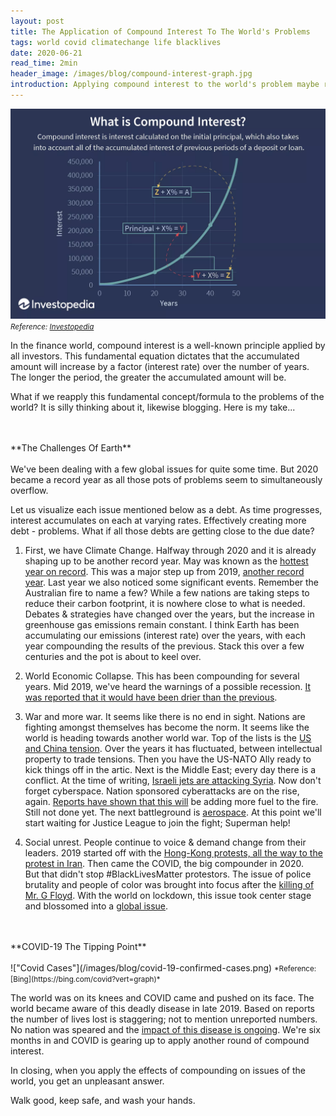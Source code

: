 ```yaml
---
layout: post
title: The Application of Compound Interest To The World's Problems
tags: world covid climatechange life blacklives
date: 2020-06-21
read_time: 2min
header_image: /images/blog/compound-interest-graph.jpg
introduction: Applying compound interest to the world's problem maybe redicilious. Could this be an issue worthy of a discussion or a blog post?
---
```



![""](/images/blog/compound-interest-graph.jpg)
<small>*Reference: [Investopedia](https://www.investopedia.com/terms/c/compoundinterest.asp)*</small>
 
In the finance world, compound interest is a well-known principle applied by all investors. This fundamental equation dictates that the accumulated amount will increase by a factor (interest rate) over the number of years. The longer the period, the greater the accumulated amount will be. 

What if we reapply this fundamental concept/formula to the problems of the world? It is silly thinking about it, likewise blogging. Here is my take...

<br/>
<br/>
**The Challenges Of Earth**
<br/>
<br/>
We've been dealing with a few global issues for quite some time. But 2020 became a record year as all those pots of problems seem to simultaneously overflow.

Let us visualize each issue mentioned below as a debt. As time progresses, interest accumulates on each at varying rates. Effectively creating more debt - problems. What if all those debts are getting close to the due date? 

1. First, we have Climate Change. Halfway through 2020 and it is already shaping up to be another record year. May was known as the [hottest year on record](https://www.usatoday.com/story/news/nation/2019/12/24/climate-change-predictions-2020-carbon-dioxide-weather-disasters/2622212001/). This was a major step up from 2019, [another record year](https://www.theguardian.com/world/2019/jul/24/summers-second-heatwave-set-to-break-records-across-europe). Last year we also noticed some significant events. Remember the Australian fire to name a few? While a few nations are taking steps to reduce their carbon footprint, it is nowhere close to what is needed. Debates & strategies have changed over the years, but the increase in greenhouse gas emissions remain constant. I think Earth has been accumulating our emissions (interest rate) over the years, with each year compounding the results of the previous. Stack this over a few centuries and the pot is about to keel over. 

2. World Economic Collapse. This has been compounding for several years. Mid 2019, we've heard the warnings of a possible recession. [It was reported that it would have been drier than the previous](https://www.marketwatch.com/story/the-great-repression-is-here-and-it-will-make-past-downturns-look-tame-economist-says-2020-04-27). 

3. War and more war. It seems like there is no end in sight. Nations are fighting amongst themselves has become the norm. It seems like the world is heading towards another world war. Top of the lists is the [US and China tension](https://www.theguardian.com/world/2019/jun/02/china-says-war-with-us-would-be-a-disaster-as-tensions-mount). Over the years it has fluctuated, between intellectual property to trade tensions. Then you have the US-NATO Ally ready to kick things off in the artic. Next is the Middle East; every day there is a conflict. At the time of writing, [Israeli jets are attacking Syria](https://www.rt.com/news/492763-syria-strikes-explosions-israel/). Now don't forget cyberspace. Nation sponsored cyberattacks are on the rise, again. [Reports have shown that this will](https://www.cpomagazine.com/cyber-security/renowned-economist-nouriel-roubini-warns-of-2020-cyber-war/) be adding more fuel to the fire. <br/>Still not done yet. The next battleground is [aerospace](https://www.space.com/42089-space-force.html). At this point we'll start waiting for Justice League to join the fight; Superman help!


4. Social unrest. People continue to voice & demand change from their leaders. 2019 started off with the [Hong-Kong protests, all the way to the protest in Iran](https://www.pri.org/stories/2019-12-30/protests-rocked-world-2019). Then came the COVID, the big compounder in 2020. <br/> But that didn't stop #BlackLivesMatter protestors. The issue of police brutality and people of color was brought into focus after the [killing of Mr. G Floyd](https://en.wikipedia.org/wiki/Killing_of_George_Floyd). With the world on lockdown, this issue took center stage and blossomed into a [global issue](https://www.newsweek.com/black-lives-matter-protests-around-world-photos-1508521). 

<br/>
<br/>
**COVID-19 The Tipping Point**
<br/>
<br/>
!["Covid Cases"](/images/blog/covid-19-confirmed-cases.png)
<small>*Reference: [Bing](https://bing.com/covid?vert=graph)*</small>

The world was on its knees and COVID came and pushed on its face. The world became aware of this deadly disease in late 2019. Based on reports the number of lives lost is staggering; not to mention unreported numbers. No nation was speared and the [impact of this disease is ongoing](https://www2.deloitte.com/us/en/insights/economy/covid-19/economic-impact-covid-19.html). We're six months in and COVID is gearing up to apply another round of compound interest.

In closing, when you apply the effects of compounding on issues of the world, you get an unpleasant answer.

Walk good, keep safe, and wash your hands.

